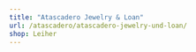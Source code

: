 ```yaml
---
title: "Atascadero Jewelry & Loan"
url: /atascadero/atascadero-jewelry-und-loan/
shop: Leiher
---
```

